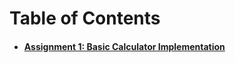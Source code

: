 # Table of Contents

- #### [Assignment 1: Basic Calculator Implementation](docs/Assignment_1.md#objective)

